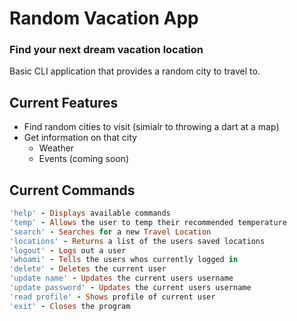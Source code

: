 # Random Vacation App
### Find your next dream vacation location
Basic CLI application that provides a random city to travel to.

## Current Features
- Find random cities to visit (simialr to throwing a dart at a map)
- Get information on that city
  - Weather
  - Events (coming soon)

## Current Commands
```ruby
'help' - Displays available commands
'temp' - Allows the user to temp their recommended temperature
'search' - Searches for a new Travel Location
'locations' - Returns a list of the users saved locations
'logout' - Logs out a user
'whoami' - Tells the users whos currently logged in
'delete' - Deletes the current user
'update name' - Updates the current users username
'update password' - Updates the current users username
'read profile' - Shows profile of current user
'exit' - Closes the program
```
